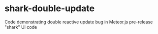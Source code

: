 shark-double-update
===================

Code demonstrating double reactive update bug in Meteor.js pre-release "shark" UI code
